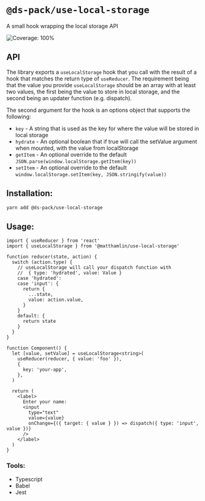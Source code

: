 # `@ds-pack/use-local-storage`

A small hook wrapping the local storage API

![Coverage: 100%](https://img.shields.io/badge/coverage-100%25-brightgreen?logo=jest)

## API

The library exports a `useLocalStorage` hook that you call with the result of a
hook that matches the return type of `useReducer`. The requirement being that
the value you provide `useLocalStorage` should be an array with at least two
values, the first being the value to store in local storage, and the second
being an updater function (e.g. dispatch).

The second argument for the hook is an options object that supports the
following:

- `key` - A string that is used as the key for where the value will be stored in
  local storage
- `hydrate` - An optional boolean that if true will call the setValue argument
  when mounted, with the value from localStorage
- `getItem` - An optional override to the default
  `JSON.parse(window.localStorage.getItem(key))`
- `setItem` - An optional override to the default
  `window.localStorage.setItem(key, JSON.stringify(value))`

## Installation:

```sh
yarn add @ds-pack/use-local-storage
```

## Usage:

```tsx
import { useReducer } from 'react'
import { useLocalStorage } from '@matthamlin/use-local-storage'

function reducer(state, action) {
  switch (action.type) {
    // useLocalStorage will call your dispatch function with
    //  { type: 'hydrated', value: Value }
    case 'hydrated':
    case 'input': {
      return {
        ...state,
        value: action.value,
      }
    }
    default: {
      return state
    }
  }
}

function Component() {
  let [value, setValue] = useLocalStorage<string>(
    useReducer(reducer, { value: 'foo' }),
    {
      key: 'your-app',
    },
  )

  return (
    <label>
      Enter your name:
      <input
        type="text"
        value={value}
        onChange={({ target: { value } }) => dispatch({ type: 'input', value })}
      />
    </label>
  )
}
```

### Tools:

- Typescript
- Babel
- Jest
